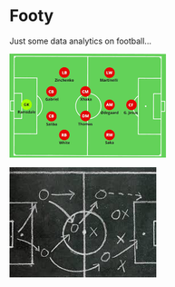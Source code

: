 # Footy
Just some data analytics on football...

![Alt text](images/image.png)

![Alt text](images/image-1.png)